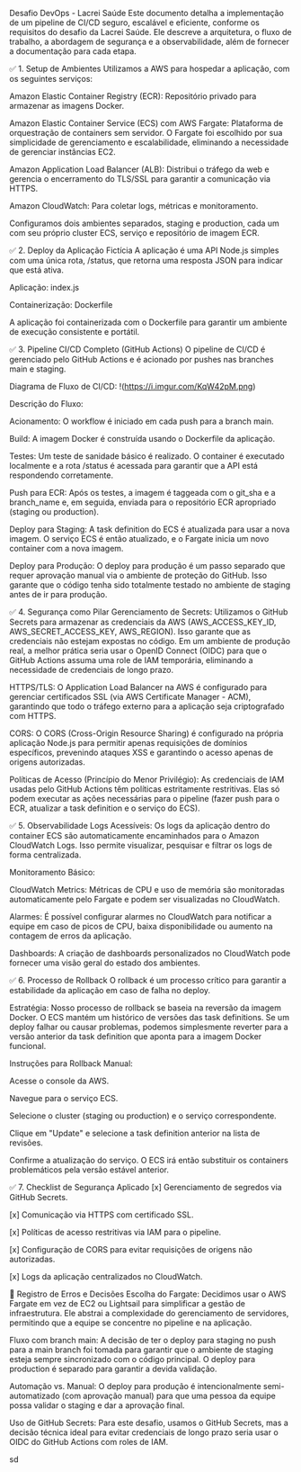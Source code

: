 Desafio DevOps - Lacrei Saúde
Este documento detalha a implementação de um pipeline de CI/CD seguro, escalável e eficiente, conforme os requisitos do desafio da Lacrei Saúde. Ele descreve a arquitetura, o fluxo de trabalho, a abordagem de segurança e a observabilidade, além de fornecer a documentação para cada etapa.

✅ 1. Setup de Ambientes
Utilizamos a AWS para hospedar a aplicação, com os seguintes serviços:

Amazon Elastic Container Registry (ECR): Repositório privado para armazenar as imagens Docker.

Amazon Elastic Container Service (ECS) com AWS Fargate: Plataforma de orquestração de containers sem servidor. O Fargate foi escolhido por sua simplicidade de gerenciamento e escalabilidade, eliminando a necessidade de gerenciar instâncias EC2.

Amazon Application Load Balancer (ALB): Distribui o tráfego da web e gerencia o encerramento do TLS/SSL para garantir a comunicação via HTTPS.

Amazon CloudWatch: Para coletar logs, métricas e monitoramento.

Configuramos dois ambientes separados, staging e production, cada um com seu próprio cluster ECS, serviço e repositório de imagem ECR.

✅ 2. Deploy da Aplicação Fictícia
A aplicação é uma API Node.js simples com uma única rota, /status, que retorna uma resposta JSON para indicar que está ativa.

Aplicação: index.js

Containerização: Dockerfile

A aplicação foi containerizada com o Dockerfile para garantir um ambiente de execução consistente e portátil.

✅ 3. Pipeline CI/CD Completo (GitHub Actions)
O pipeline de CI/CD é gerenciado pelo GitHub Actions e é acionado por pushes nas branches main e staging.

Diagrama de Fluxo de CI/CD:
!(https://i.imgur.com/KqW42pM.png)

Descrição do Fluxo:

Acionamento: O workflow é iniciado em cada push para a branch main.

Build: A imagem Docker é construída usando o Dockerfile da aplicação.

Testes: Um teste de sanidade básico é realizado. O container é executado localmente e a rota /status é acessada para garantir que a API está respondendo corretamente.

Push para ECR: Após os testes, a imagem é taggeada com o git_sha e a branch_name e, em seguida, enviada para o repositório ECR apropriado (staging ou production).

Deploy para Staging: A task definition do ECS é atualizada para usar a nova imagem. O serviço ECS é então atualizado, e o Fargate inicia um novo container com a nova imagem.

Deploy para Produção: O deploy para produção é um passo separado que requer aprovação manual via o ambiente de proteção do GitHub. Isso garante que o código tenha sido totalmente testado no ambiente de staging antes de ir para produção.

✅ 4. Segurança como Pilar
Gerenciamento de Secrets: Utilizamos o GitHub Secrets para armazenar as credenciais da AWS (AWS_ACCESS_KEY_ID, AWS_SECRET_ACCESS_KEY, AWS_REGION). Isso garante que as credenciais não estejam expostas no código. Em um ambiente de produção real, a melhor prática seria usar o OpenID Connect (OIDC) para que o GitHub Actions assuma uma role de IAM temporária, eliminando a necessidade de credenciais de longo prazo.

HTTPS/TLS: O Application Load Balancer na AWS é configurado para gerenciar certificados SSL (via AWS Certificate Manager - ACM), garantindo que todo o tráfego externo para a aplicação seja criptografado com HTTPS.

CORS: O CORS (Cross-Origin Resource Sharing) é configurado na própria aplicação Node.js para permitir apenas requisições de domínios específicos, prevenindo ataques XSS e garantindo o acesso apenas de origens autorizadas.

Políticas de Acesso (Princípio do Menor Privilégio): As credenciais de IAM usadas pelo GitHub Actions têm políticas estritamente restritivas. Elas só podem executar as ações necessárias para o pipeline (fazer push para o ECR, atualizar a task definition e o serviço do ECS).

✅ 5. Observabilidade
Logs Acessíveis: Os logs da aplicação dentro do container ECS são automaticamente encaminhados para o Amazon CloudWatch Logs. Isso permite visualizar, pesquisar e filtrar os logs de forma centralizada.

Monitoramento Básico:

CloudWatch Metrics: Métricas de CPU e uso de memória são monitoradas automaticamente pelo Fargate e podem ser visualizadas no CloudWatch.

Alarmes: É possível configurar alarmes no CloudWatch para notificar a equipe em caso de picos de CPU, baixa disponibilidade ou aumento na contagem de erros da aplicação.

Dashboards: A criação de dashboards personalizados no CloudWatch pode fornecer uma visão geral do estado dos ambientes.

✅ 6. Processo de Rollback
O rollback é um processo crítico para garantir a estabilidade da aplicação em caso de falha no deploy.

Estratégia: Nosso processo de rollback se baseia na reversão da imagem Docker. O ECS mantém um histórico de versões das task definitions. Se um deploy falhar ou causar problemas, podemos simplesmente reverter para a versão anterior da task definition que aponta para a imagem Docker funcional.

Instruções para Rollback Manual:

Acesse o console da AWS.

Navegue para o serviço ECS.

Selecione o cluster (staging ou production) e o serviço correspondente.

Clique em "Update" e selecione a task definition anterior na lista de revisões.

Confirme a atualização do serviço. O ECS irá então substituir os containers problemáticos pela versão estável anterior.

✅ 7. Checklist de Segurança Aplicado
[x] Gerenciamento de segredos via GitHub Secrets.

[x] Comunicação via HTTPS com certificado SSL.

[x] Políticas de acesso restritivas via IAM para o pipeline.

[x] Configuração de CORS para evitar requisições de origens não autorizadas.

[x] Logs da aplicação centralizados no CloudWatch.

📝 Registro de Erros e Decisões
Escolha do Fargate: Decidimos usar o AWS Fargate em vez de EC2 ou Lightsail para simplificar a gestão de infraestrutura. Ele abstrai a complexidade do gerenciamento de servidores, permitindo que a equipe se concentre no pipeline e na aplicação.

Fluxo com branch main: A decisão de ter o deploy para staging no push para a main branch foi tomada para garantir que o ambiente de staging esteja sempre sincronizado com o código principal. O deploy para production é separado para garantir a devida validação.

Automação vs. Manual: O deploy para produção é intencionalmente semi-automatizado (com aprovação manual) para que uma pessoa da equipe possa validar o staging e dar a aprovação final.

Uso de GitHub Secrets: Para este desafio, usamos o GitHub Secrets, mas a decisão técnica ideal para evitar credenciais de longo prazo seria usar o OIDC do GitHub Actions com roles de IAM.

sd